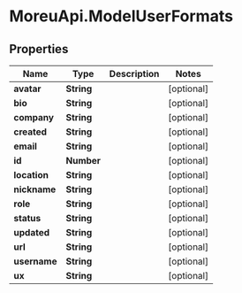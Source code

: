 # MoreuApi.ModelUserFormats

## Properties
Name | Type | Description | Notes
------------ | ------------- | ------------- | -------------
**avatar** | **String** |  | [optional] 
**bio** | **String** |  | [optional] 
**company** | **String** |  | [optional] 
**created** | **String** |  | [optional] 
**email** | **String** |  | [optional] 
**id** | **Number** |  | [optional] 
**location** | **String** |  | [optional] 
**nickname** | **String** |  | [optional] 
**role** | **String** |  | [optional] 
**status** | **String** |  | [optional] 
**updated** | **String** |  | [optional] 
**url** | **String** |  | [optional] 
**username** | **String** |  | [optional] 
**ux** | **String** |  | [optional] 
